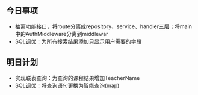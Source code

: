 ## 今日事项
* 抽离功能接口，将route分离成repository、service、handler三层；将main中的AuthMiddleware分离到middlewar
* SQL调优：为所有搜索结果添加只显示用户需要的字段

## 明日计划
* 实现联表查询：为查询的课程结果增加TeacherName
* SQL调优：将查询语句更换为智能查询(map)